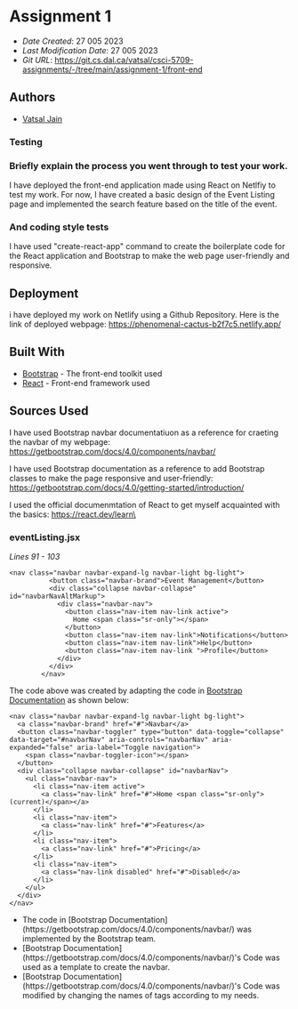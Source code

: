 # Assignment 1

- _Date Created_: 27 005 2023
- _Last Modification Date_: 27 005 2023
- _Git URL_: https://git.cs.dal.ca/vatsal/csci-5709-assignments/-/tree/main/assignment-1/front-end

## Authors

- [Vatsal Jain](vt981557@dal.ca)

### Testing

### Briefly explain the process you went through to test your work.

I have deployed the front-end application made using React on Netlfiy to test my work. For now, I have created a basic design of the Event Listing page and implemented the search feature based on the title of the event.

### And coding style tests

I have used "create-react-app" command to create the boilerplate code for the React application and Bootstrap to make the web page user-friendly and responsive.

## Deployment

i have deployed my work on Netlify using a Github Repository. Here is the link of deployed webpage: https://phenomenal-cactus-b2f7c5.netlify.app/

## Built With

- [Bootstrap](https://getbootstrap.com/docs/5.3/getting-started/introduction/) - The front-end toolkit used
- [React](https://react.dev/) - Front-end framework used

## Sources Used

I have used Bootstrap navbar documentatiuon as a reference for craeting the navbar of my webpage: https://getbootstrap.com/docs/4.0/components/navbar/

I have used Bootstrap documentation as a reference to add Bootstrap classes to make the page responsive and user-friendly: https://getbootstrap.com/docs/4.0/getting-started/introduction/

I used the official documenmtation of React to get myself acquainted with the basics: https://react.dev/learn\

### eventListing.jsx

_Lines 91 - 103_

```
<nav class="navbar navbar-expand-lg navbar-light bg-light">
          <button class="navbar-brand">Event Management</button>
          <div class="collapse navbar-collapse" id="navbarNavAltMarkup">
            <div class="navbar-nav">
              <button class="nav-item nav-link active">
                Home <span class="sr-only"></span>
              </button>
              <button class="nav-item nav-link">Notifications</button>
              <button class="nav-item nav-link">Help</button>
              <button class="nav-item nav-link ">Profile</button>
            </div>
          </div>
        </nav>

```

The code above was created by adapting the code in [Bootstrap Documentation](https://getbootstrap.com/docs/4.0/components/navbar/) as shown below:

```
<nav class="navbar navbar-expand-lg navbar-light bg-light">
  <a class="navbar-brand" href="#">Navbar</a>
  <button class="navbar-toggler" type="button" data-toggle="collapse" data-target="#navbarNav" aria-controls="navbarNav" aria-expanded="false" aria-label="Toggle navigation">
    <span class="navbar-toggler-icon"></span>
  </button>
  <div class="collapse navbar-collapse" id="navbarNav">
    <ul class="navbar-nav">
      <li class="nav-item active">
        <a class="nav-link" href="#">Home <span class="sr-only">(current)</span></a>
      </li>
      <li class="nav-item">
        <a class="nav-link" href="#">Features</a>
      </li>
      <li class="nav-item">
        <a class="nav-link" href="#">Pricing</a>
      </li>
      <li class="nav-item">
        <a class="nav-link disabled" href="#">Disabled</a>
      </li>
    </ul>
  </div>
</nav>
```

- <!---How---> The code in [Bootstrap Documentation](https://getbootstrap.com/docs/4.0/components/navbar/) was implemented by the Bootstrap team.
- <!---Why---> [Bootstrap Documentation](https://getbootstrap.com/docs/4.0/components/navbar/)'s Code was used as a template to create the navbar.
- <!---How---> [Bootstrap Documentation](https://getbootstrap.com/docs/4.0/components/navbar/)'s Code was modified by changing the names of tags according to my needs.
